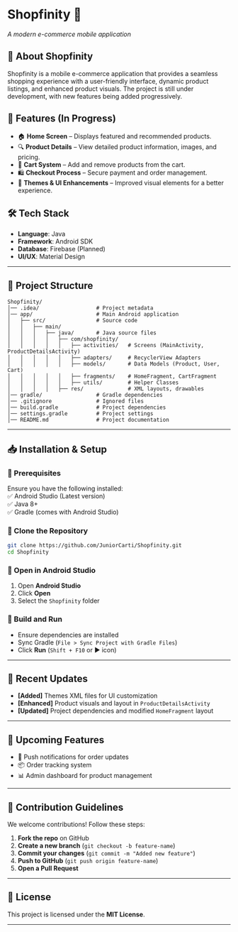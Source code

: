 
# **Shopfinity 🛒**  
*A modern e-commerce mobile application*  

## **📌 About Shopfinity**  
Shopfinity is a mobile e-commerce application that provides a seamless shopping experience with a user-friendly interface, dynamic product listings, and enhanced product visuals. The project is still under development, with new features being added progressively.  

## **🚀 Features (In Progress)**  
- 🏠 **Home Screen** – Displays featured and recommended products.  
- 🔍 **Product Details** – View detailed product information, images, and pricing.  
- 🛒 **Cart System** – Add and remove products from the cart.  
- 🛍️ **Checkout Process** – Secure payment and order management.  
- 🎨 **Themes & UI Enhancements** – Improved visual elements for a better experience.  

## **🛠️ Tech Stack**  
- **Language**: Java  
- **Framework**: Android SDK  
- **Database**: Firebase (Planned)  
- **UI/UX**: Material Design  

---

## **📂 Project Structure**  
```
Shopfinity/
│── .idea/                  # Project metadata  
│── app/                    # Main Android application  
│   ├── src/                # Source code  
│   │   ├── main/           
│   │   │   ├── java/       # Java source files  
│   │   │   │   ├── com/shopfinity/  
│   │   │   │   │   ├── activities/   # Screens (MainActivity, ProductDetailsActivity)  
│   │   │   │   │   ├── adapters/     # RecyclerView Adapters  
│   │   │   │   │   ├── models/       # Data Models (Product, User, Cart)  
│   │   │   │   │   ├── fragments/    # HomeFragment, CartFragment  
│   │   │   │   │   ├── utils/        # Helper Classes  
│   │   │   │   ├── res/              # XML layouts, drawables  
│── gradle/                 # Gradle dependencies  
│── .gitignore              # Ignored files  
│── build.gradle            # Project dependencies  
│── settings.gradle         # Project settings  
│── README.md               # Project documentation  
```

---

## **📥 Installation & Setup**  
### **🔹 Prerequisites**  
Ensure you have the following installed:  
✅ Android Studio (Latest version)  
✅ Java 8+  
✅ Gradle (comes with Android Studio)  

### **🔹 Clone the Repository**  
```sh
git clone https://github.com/JuniorCarti/Shopfinity.git
cd Shopfinity
```

### **🔹 Open in Android Studio**  
1. Open **Android Studio**  
2. Click **Open**  
3. Select the `Shopfinity` folder  

### **🔹 Build and Run**  
- Ensure dependencies are installed  
- Sync Gradle (`File > Sync Project with Gradle Files`)  
- Click **Run** (`Shift + F10` or ▶️ icon)  

---

## **📌 Recent Updates**  
- **[Added]** Themes XML files for UI customization  
- **[Enhanced]** Product visuals and layout in `ProductDetailsActivity`  
- **[Updated]** Project dependencies and modified `HomeFragment` layout  

---

## **📅 Upcoming Features**  
- 🔔 Push notifications for order updates  
- 📦 Order tracking system  
- 📊 Admin dashboard for product management  

---

## **🤝 Contribution Guidelines**  
We welcome contributions! Follow these steps:  
1. **Fork the repo** on GitHub  
2. **Create a new branch** (`git checkout -b feature-name`)  
3. **Commit your changes** (`git commit -m "Added new feature"`)  
4. **Push to GitHub** (`git push origin feature-name`)  
5. **Open a Pull Request**  

---

## **📜 License**  
This project is licensed under the **MIT License**.  

---

